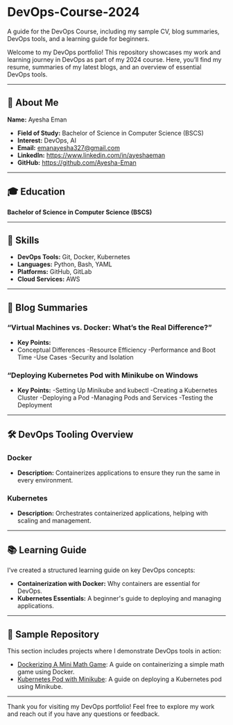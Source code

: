 # DevOps-Course-2024
A  guide for the DevOps Course, including my sample CV, blog summaries, DevOps tools, and a learning guide for beginners.

Welcome to my DevOps portfolio! This repository showcases my work and learning journey in DevOps as part of my 2024 course. Here, you’ll find my resume, summaries of my latest blogs, and an overview of essential DevOps tools. 

---

## 📄 About Me

**Name:** Ayesha Eman
- **Field of Study:** Bachelor of Science in Computer Science (BSCS)  
- **Interest:** DevOps, AI
- **Email:** emanayesha327@gmail.com 
- **LinkedIn:** https://www.linkedin.com/in/ayeshaeman
- **GitHub:** https://github.com/Ayesha-Eman

---

## 🎓 Education

**Bachelor of Science in Computer Science (BSCS)**  

---

## 💼 Skills

- **DevOps Tools:** Git, Docker, Kubernetes
- **Languages:** Python, Bash, YAML
- **Platforms:** GitHub, GitLab
- **Cloud Services:** AWS

---

## 📝 Blog Summaries

### “Virtual Machines vs. Docker: What’s the Real Difference?”
- **Key Points:**
- Conceptual Differences
-Resource Efficiency
-Performance and Boot Time
-Use Cases
-Security and Isolation
  
### “Deploying Kubernetes Pod with Minikube on Windows
- **Key Points:**
-Setting Up Minikube and kubectl
-Creating a Kubernetes Cluster
-Deploying a Pod
-Managing Pods and Services
-Testing the Deployment

---

## 🛠️ DevOps Tooling Overview

### Docker
- **Description:** Containerizes applications to ensure they run the same in every environment.

### Kubernetes
- **Description:** Orchestrates containerized applications, helping with scaling and management.

---

## 📚 Learning Guide

I’ve created a structured learning guide on key DevOps concepts:
- **Containerization with Docker:** Why containers are essential for DevOps.
- **Kubernetes Essentials:** A beginner's guide to deploying and managing applications.

---

## 📂 Sample Repository

This section includes projects where I demonstrate DevOps tools in action:

- [Dockerizing A Mini Math Game](./Dockerizing%20A%20Mini%20Math%20Game): A guide on containerizing a simple math game using Docker.
- [Kubernetes Pod with Minikube](./kubernetes%20Pod%20with%20minicube%20a%20guide): A guide on deploying a Kubernetes pod using Minikube.

---


Thank you for visiting my DevOps portfolio! Feel free to explore my work and reach out if you have any questions or feedback.



